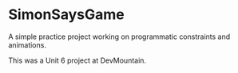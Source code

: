 # SimonSaysGame

A simple practice project working on programmatic constraints and animations. 

This was a Unit 6 project at DevMountain.
